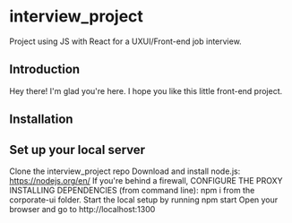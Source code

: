 # interview_project
Project using JS with React for a UXUI/Front-end job interview.


## Introduction
Hey there! I'm glad you're here. I hope you like this little front-end project.



## Installation



## Set up your local server

Clone the interview_project repo
Download and install node.js: https://nodejs.org/en/
If you're behind a firewall, CONFIGURE THE PROXY
INSTALLING DEPENDENCIES (from command line): npm i from the corporate-ui folder.
Start the local setup by running npm start
Open your browser and go to http://localhost:1300
